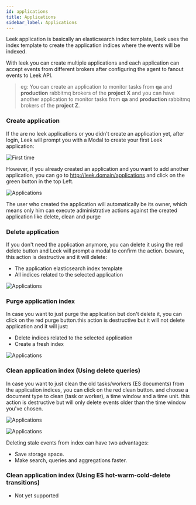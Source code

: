 ```yaml
---
id: applications
title: Applications
sidebar_label: Applications
---
```


Leek application is basically an elasticsearch index template, Leek uses the index template to create the application
indices where the events will be indexed.

With leek you can create multiple applications and each application can accept events from different brokers after 
configuring the agent to fanout events to Leek API. 

> eg: You can create an application to monitor tasks from **qa** and **production** rabbitmq brokers of the **project X** 
and you can have another application to monitor tasks from **qa** and **production** rabbitmq brokers of the **project Z**.

### Create application

If the are no leek applications or you didn't create an application yet, after login, Leek will prompt you with a Modal 
to create your first Leek application:

![First time](/img/docs/first-time.png)

However, if you already created an application and you want to add another application, you can go to 
http://leek.domain/applications and click on the green button in the top Left. 

![Applications](/img/docs/applications.png)

The user who created the application will automatically be its owner, which means only him can execute administrative 
actions against the created application like delete, clean and purge

### Delete application

If you don't need the application anymore, you can delete it using the red delete button and Leek will prompt a modal to 
confirm the action. beware, this action is destructive and it will delete:

- The application elasticsearch index template
- All indices related to the selected application

![Applications](/img/docs/delete-application.png)

### Purge application index

In case you want to just purge the application but don't delete it, you can click on the red purge button.this action 
is destructive but it will not delete application and it will just:

- Delete indices related to the selected application
- Create a fresh index

![Applications](/img/docs/purge-application.png)

### Clean application index (Using delete queries)

In case you want to just clean the old tasks/workers (ES documents) from the application indices, you can click on the 
red clean button. and choose a document type to clean (task or worker), a time window and a time unit. this action is 
destructive but will only delete events older than the time window you've chosen.

![Applications](/img/docs/clean-application.png)

![Applications](/img/docs/clean-application-confirm.png)

Deleting stale events from index can have two advantages:

- Save storage space.
- Make search, queries and aggregations faster.

### Clean application index (Using ES hot-warm-cold-delete transitions)

- Not yet supported
